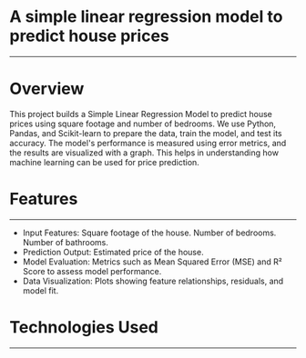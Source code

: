 # A simple linear regression model to predict house prices
-------------------------------------------------------------------------------------------------------------------------------
# Overview
This project builds a Simple Linear Regression Model to predict house prices using square footage and number of bedrooms. We use Python, Pandas, and Scikit-learn to prepare the data, train the model, and test its accuracy. The model's performance is measured using error metrics, and the results are visualized with a graph. This helps in understanding how machine learning can be used for price prediction.

# Features
---------------------------------------------------------------------------------------------------------------------------
* Input Features:
       Square footage of the house.
       Number of bedrooms.
       Number of bathrooms.
 * Prediction Output:
       Estimated price of the house.
 * Model Evaluation:
       Metrics such as Mean Squared Error (MSE) and R² Score to assess model performance.
 * Data Visualization:
       Plots showing feature relationships, residuals, and model fit.

# Technologies Used
-------------------------------------------------------------------------------------------------------------------------------
# 
